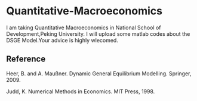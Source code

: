 # Quantitative-Macroeconomics
I am taking Quantitative Macroeconomics in National School of Development,Peking University. I will upload some matlab codes about the DSGE Model.Your advice is highly wlecomed.

## Reference
Heer, B. and A. Maußner. Dynamic General Equilibrium Modelling. Springer, 2009.


Judd, K. Numerical Methods in Economics. MIT Press, 1998.
